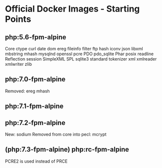 # Official Docker Images - Starting Points

## php:5.6-fpm-alpine

Core ctype curl date dom ereg fileinfo filter ftp hash iconv json libxml mbstring
mhash mysqlnd openssl pcre PDO pdo_sqlite Phar posix readline Reflection session 
SimpleXML SPL sqlite3 standard tokenizer xml xmlreader xmlwriter zlib

## php:7.0-fpm-alpine

Removed: ereg mhash

## php:7.1-fpm-alpine

## php:7.2-fpm-alpine

New: sodium
Removed from core into pecl: mcrypt

## (php:7.3-fpm-alpine) php:rc-fpm-alpine

PCRE2 is used instead of PRCE
